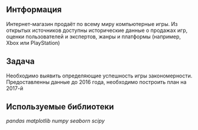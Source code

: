 ## Интформация

Интернет-магазин продаёт по всему миру компьютерные игры. Из открытых источников доступны исторические данные о продажах игр, оценки пользователей и экспертов, жанры и платформы (например, Xbox или PlayStation)

## Задача

 Необходимо выявить определяющие успешность игры закономерности.
Предоставленны данные до 2016 года, необходимо построить план на 2017-й

## Используемые библиотеки
*pandas*
*matplotlib*
*numpy*
*seaborn*
*scipy*